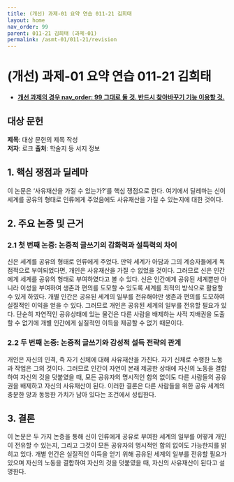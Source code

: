 ```yaml
---
title: (개선) 과제-01 요약 연습 011-21 김희태
layout: home
nav_order: 99
parent: 011-21 김희태 (과제-01)
permalink: /asmt-01/011-21/revision
---
```


# (개선) 과제-01 요약 연습 011-21 김희태 

- <ins>**개선 과제의 경우 nav_order: 99 그대로 둘 것. 반드시 찾아바꾸기 기능 이용할 것.**</ins>

## 대상 문헌
**제목**: 대상 문헌의 제목 작성  
**저자**: 로크
**출처**: 학술지 등 서지 정보  

## 1. 핵심 쟁점과 딜레마  
이 논문은 ‘사유재산을 가질 수 있는가?’를 핵심 쟁점으로 한다. 여기에서 딜레마는 신이 세계를 공유의 형태로 인류에게 주었음에도 사유재산을 가질 수 있는지에 대한 것이다.

## 2. 주요 논증 및 근거  

### 2.1 첫 번째 논증: 논증적 글쓰기의 감화력과 설득력의 차이  
신은 세계를 공유의 형태로 인류에게 주었다. 만약 세계가 아담과 그의 계승자들에게 독점적으로 부여되었다면, 개인은 사유재산을 가질 수 없었을 것이다. 그러므로 신은 인간에게 세계를 공유의 형태로 부여하였다고 볼 수 있다. 신은 인간에게 공유된 세계뿐만 아니라 이성을 부여하여 생존과 편의를 도모할 수 있도록 세계를 최적의 방식으로 활용할 수 있게 하였다. 개별 인간은 공유된 세계의 일부를 전유해야만 생존과 편의를 도모하여 실질적인 이익을 얻을 수 있다. 그러므로 개인은 공유된 세계의 일부를 전유할 필요가 있다. 단순히 자연적인 공유상태에 있는 물건은 다른 사람을 배제하는 사적 지배권을 도출할 수 없기에 개별 인간에게 실질적인 이득을 제공할 수 없기 때문이다.

### 2.2 두 번째 논증: 논증적 글쓰기와 감성적 설득 전략의 관계  
개인은 자신의 인격, 즉 자기 신체에 대해 사유재산을 가진다. 자기 신체로 수행한 노동과 작업은 그의 것이다. 그러므로 인간이 자연이 본래 제공한 상태에 자신의 노동을 결합하여 자신의 것을 덧붙였을 때, 모든 공유자의 명시적인 합의 없이도 다른 사람들의 공유권을 배제하고 자신의 사유재산이 된다. 이러한 결론은 다른 사람들을 위한 공유 세계의 충분한 양과 동등한 가치가 남아 있다는 조건에서 성립한다.

## 3. 결론  
이 논문은 두 가지 논증을 통해 신이 인류에게 공유로 부여한 세계의 일부를 어떻게 개인이 전유할 수 있는지, 그리고 그것이 모든 공유자의 명시적인 합의 없이도 가능한지를 밝히고 있다. 개별 인간은 실질적인 이득을 얻기 위해 공유된 세계의 일부를 전유할 필요가 있으며 자신의 노동을 결합하여 자신의 것을 덧붙였을 때, 자신의 사유재산이 된다고 설명한다.